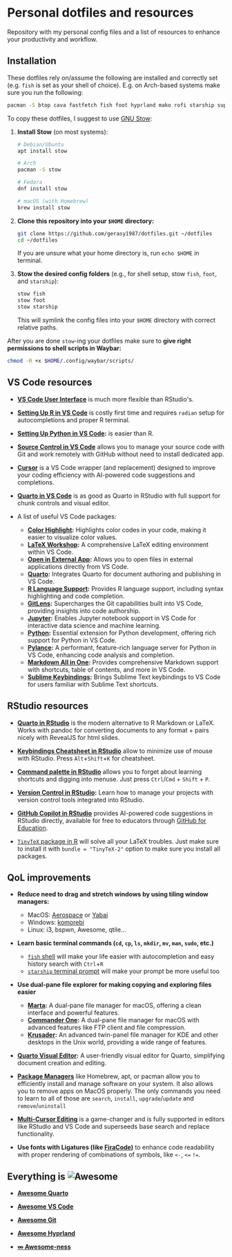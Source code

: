 # Personal dotfiles and resources

Repository with my personal config files and a list of resources to enhance your productivity and workflow.

## Installation

These dotfiles rely on/assume the following are installed and correctly set (e.g. `fish` is set as your shell of choice). E.g. on Arch-based systems make sure you run the following:

```sh
pacman -S btop cava fastfetch fish foot hyprland mako rofi starship superfile tlp tlpui kanshi
```

To copy these dotfiles, I suggest to use [GNU Stow](https://www.gnu.org/software/stow/):

1. **Install Stow** (on most systems):

   ```sh
   # Debian/Ubuntu
   apt install stow

   # Arch
   pacman -S stow

   # Fedora
   dnf install stow

   # macOS (with Homebrew)
   brew install stow
   ```

2. **Clone this repository into your `$HOME` directory:**

   ```sh
   git clone https://github.com/gerasy1987/dotfiles.git ~/dotfiles
   cd ~/dotfiles
   ```

   If you are unsure what your home directory is, run `echo $HOME` in terminal.

3. **Stow the desired config folders** (e.g., for shell setup, stow `fish`, `foot`, and `starship`):

   ```sh
   stow fish
   stow foot
   stow starship
   ```
   
   This will symlink the config files into your `$HOME` directory with correct relative paths.

After you are done `stow`-ing your dotfiles make sure to **give right permissions to shell scripts in Waybar:**

```sh
chmod -R +x $HOME/.config/waybar/scripts/
```


## VS Code resources

- **[VS Code User Interface](https://code.visualstudio.com/docs/getstarted/userinterface)** is much more flexible than RStudio's.

- **[Setting Up R in VS Code](https://code.visualstudio.com/docs/languages/r)** is costly first time and requires `radian` setup for autocompletions and proper R terminal.

- **[Setting Up Python in VS Code](https://code.visualstudio.com/docs/python/python-tutorial):** is easier than R.

- **[Source Control in VS Code](https://code.visualstudio.com/docs/sourcecontrol/overview)** allows you to manage your source code with Git and work remotely with GitHub without need to install dedicated app.

- **[Cursor](https://www.cursor.com)** is a VS Code wrapper (and replacement) designed to improve your coding efficiency with AI-powered code suggestions and completions.

- **[Quarto in VS Code](https://quarto.org/docs/tools/vscode.html)** is as good as Quarto in RStudio with full support for chunk controls and visual editor.

- A list of useful VS Code packages:

    - **[Color Highlight](https://marketplace.visualstudio.com/items?itemName=naumovs.color-highlight):** Highlights color codes in your code, making it easier to visualize color values.
    - **[LaTeX Workshop](https://marketplace.visualstudio.com/items?itemName=James-Yu.latex-workshop):** A comprehensive LaTeX editing environment within VS Code.
    - **[Open in External App](https://marketplace.visualstudio.com/items?itemName=YuTengjing.open-in-external-app):** Allows you to open files in external applications directly from VS Code.
    - **[Quarto](https://marketplace.visualstudio.com/items?itemName=quarto.quarto):** Integrates Quarto for document authoring and publishing in VS Code.
    - **[R Language Support](https://marketplace.visualstudio.com/items?itemName=REditorSupport.r):** Provides R language support, including syntax highlighting and code completion.
    - **[GitLens](https://marketplace.visualstudio.com/items?itemName=eamodio.gitlens):** Supercharges the Git capabilities built into VS Code, providing insights into code authorship.
    - **[Jupyter](https://marketplace.visualstudio.com/items?itemName=ms-toolsai.jupyter):** Enables Jupyter notebook support in VS Code for interactive data science and machine learning.
    - **[Python](https://marketplace.visualstudio.com/items?itemName=ms-python.python):** Essential extension for Python development, offering rich support for Python in VS Code.
    - **[Pylance](https://marketplace.visualstudio.com/items?itemName=ms-python.vscode-pylance):** A performant, feature-rich language server for Python in VS Code, enhancing code analysis and completion.
    - **[Markdown All in One](https://marketplace.visualstudio.com/items?itemName=yzhang.markdown-all-in-one):** Provides comprehensive Markdown support with shortcuts, table of contents, and more in VS Code.
    - **[Sublime Keybindings](https://marketplace.visualstudio.com/items?itemName=ms-vscode.sublime-keybindings):** Brings Sublime Text keybindings to VS Code for users familiar with Sublime Text shortcuts.

## RStudio resources

- **[Quarto in RStudio](https://quarto.org/docs/tools/rstudio.html)** is the modern alternative to R Markdown or LaTeX. Works with pandoc for converting documents to any format + pairs nicely with RevealJS for html slides.

- **[Keybindings Cheatsheet in RStudio](https://support.posit.co/hc/en-us/articles/200711853-Keyboard-Shortcuts-in-the-RStudio-IDE)** allow to minimize use of mouse with RStudio. Press `Alt`+`Shift`+`K` for cheatsheet.

- **[Command palette in RStudio](https://docs.posit.co/ide/user/ide/guide/ui/command-palette.html)** allows you to forget about learning shortcuts and digging into menuse. Just press `Ctrl`/`Cmd` + `Shift` + `P`.


- **[Version Control in RStudio](https://docs.posit.co/ide/user/ide/guide/tools/version-control.html):** Learn how to manage your projects with version control tools integrated into RStudio.

- **[GitHub Copilot in RStudio](https://docs.posit.co/ide/user/ide/guide/tools/copilot.html)** provides AI-powered code suggestions in RStudio directly, available for free to educators through [GitHub for Education](https://docs.github.com/en/copilot/managing-copilot/managing-copilot-as-an-individual-subscriber/managing-your-copilot-subscription/getting-free-access-to-copilot-as-a-student-teacher-or-maintainer).

- [`TinyTeX` package in R](https://yihui.org/tinytex/) will solve all your LaTeX troubles. Just make sure to install it with `bundle = "TinyTeX-2"` option to make sure you install all packages.

## QoL improvements

- **Reduce need to drag and stretch windows by using tiling window managers:**
  - MacOS: [Aerospace](https://github.com/nikitabobko/AeroSpace) or [Yabai](https://github.com/koekeishiya/yabai)
  - Windows: [komorebi](https://github.com/LGUG2Z/komorebi)
  - Linux: i3, bspwn, Awesome, qtile...

- **Learn basic terminal commands (`cd`, `cp`, `ls`, `mkdir`, `mv`, `man`, `sudo`, etc.)**
  - [`fish` shell](https://fishshell.com/) will make your life easier with autocompletion and easy history search with `Ctrl`+`R`
  - [`starship` terminal prompt](https://starship.rs/) will make your prompt be more useful too

- **Use dual-pane file explorer for making copying and exploring files easier**
  - **[Marta](hhttps://marta.sh/):** A dual-pane file manager for macOS, offering a clean interface and powerful features.
  - **[Commander One](https://mac.eltima.com/file-manager.html):** A dual-pane file manager for macOS with advanced features like FTP client and file compression.
  - **[Krusader](https://krusader.org/):** An advanced twin-panel file manager for KDE and other desktops in the Unix world, providing a wide range of features.

- **[Quarto Visual Editor](https://quarto.org/docs/visual-editor/):** A user-friendly visual editor for Quarto, simplifying document creation and editing.

- **[Package Managers](https://brew.sh/)** like Homebrew, apt, or pacman allow you to efficiently install and manage software on your system. It also allows you to remove apps on MacOS properly. The only commands you need to learn to all of those are `search`, `install`, `upgrade`/`update` and `remove`/`uninstall`

- **[Multi-Cursor Editing](https://code.visualstudio.com/docs/editor/codebasics#_multi-cursor-modifications)** is a game-changer and is fully supported in editors like RStudio and VS Code and superseeds base search and replace functionality.

- **Use fonts with Ligatures (like [FiraCode](https://github.com/tonsky/FiraCode))** to enhance code readability with proper rendering of combinations of symbols, like `<-`, `<=` `!=`.

## **Everything is ![Awesome](https://awesome.re/badge.svg)**

- **[Awesome Quarto](https://github.com/mcanouil/awesome-quarto)** 

- **[Awesome VS Code](https://github.com/viatsko/awesome-vscode)** 

- **[Awesome Git](https://github.com/dictcp/awesome-git)**

- **[Awesome Hyprland](https://github.com/hyprland-community/awesome-hyprland)** 

- **[$\infty$ Awesome-ness](https://project-awesome.org/)**


